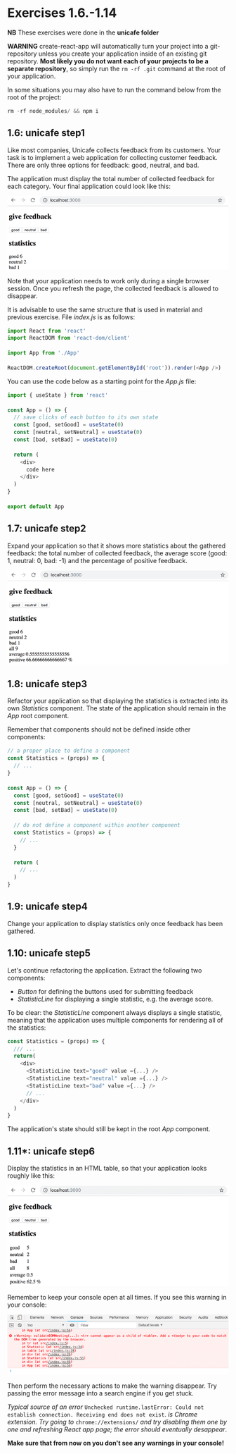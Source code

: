 # Exercises 1.6.-1.14

**NB** These exercises were done in the **unicafe folder**

**WARNING** create-react-app will automatically turn your project into a git-repository unless you create your application inside of an existing git repository. **Most likely you do not want each of your projects to be a separate repository**, so simply run the `rm -rf .git` command at the root of your application.

In some situations you may also have to run the command below from the root of the project:

```js
rm -rf node_modules/ && npm i
```

## 1.6: unicafe step1

Like most companies, Unicafe collects feedback from its customers. Your task is to implement a web application for collecting customer feedback. There are only three options for feedback: good, neutral, and bad.

The application must display the total number of collected feedback for each category. Your final application could look like this:

![Unicafe step1](images/p1d-unicafe_step1.png)

Note that your application needs to work only during a single browser session. Once you refresh the page, the collected feedback is allowed to disappear.

It is advisable to use the same structure that is used in material and previous exercise. File _index.js_ is as follows:

```js
import React from 'react'
import ReactDOM from 'react-dom/client'

import App from './App'

ReactDOM.createRoot(document.getElementById('root')).render(<App />)
```

You can use the code below as a starting point for the _App.js_ file:

```js
import { useState } from 'react'

const App = () => {
  // save clicks of each button to its own state
  const [good, setGood] = useState(0)
  const [neutral, setNeutral] = useState(0)
  const [bad, setBad] = useState(0)

  return (
    <div>
      code here
    </div>
  )
}

export default App
```

## 1.7: unicafe step2

Expand your application so that it shows more statistics about the gathered feedback: the total number of collected feedback, the average score (good: 1, neutral: 0, bad: -1) and the percentage of positive feedback.

![unicafe step2](images/p1d-unicafe_step2.png)

## 1.8: unicafe step3

Refactor your application so that displaying the statistics is extracted into its own _Statistics_ component. The state of the application should remain in the _App_ root component.

Remember that components should not be defined inside other components:

```js
// a proper place to define a component
const Statistics = (props) => {
  // ...
}

const App = () => {
  const [good, setGood] = useState(0)
  const [neutral, setNeutral] = useState(0)
  const [bad, setBad] = useState(0)

  // do not define a component within another component
  const Statistics = (props) => {
    // ...
  }

  return (
    // ...
  )
}
```

## 1.9: unicafe step4

Change your application to display statistics only once feedback has been gathered.

## 1.10: unicafe step5

Let's continue refactoring the application. Extract the following two components:

- _Button_ for defining the buttons used for submitting feedback
- _StatisticLine_ for displaying a single statistic, e.g. the average score.

To be clear: the _StatisticLine_ component always displays a single statistic, meaning that the application uses multiple components for rendering all of the statistics:

```js
const Statistics = (props) => {
  /// ...
  return(
    <div>
      <StatisticLine text="good" value ={...} />
      <StatisticLine text="neutral" value ={...} />
      <StatisticLine text="bad" value ={...} />
      // ...
    </div>
  )
}
```

The application's state should still be kept in the root _App_ component.

## 1.11*: unicafe step6

Display the statistics in an HTML table, so that your application looks roughly like this:

![unicafe step6](images/p1d-unicafe_step6.png)

Remember to keep your console open at all times. If you see this warning in your console:

![unicafe step6 - warning](images/p1d-unicafe_step6_warning.png)

Then perform the necessary actions to make the warning disappear. Try passing the error message into a search engine if you get stuck.

_Typical source of an error_ `Unchecked runtime.lastError: Could not establish connection. Receiving end does not exist`. _is Chrome extension. Try going to_ `chrome://extensions/` _and try disabling them one by one and refreshing React app page; the error should eventually desappear_.

**Make sure that from now on you don't see any warnings in your console!**
